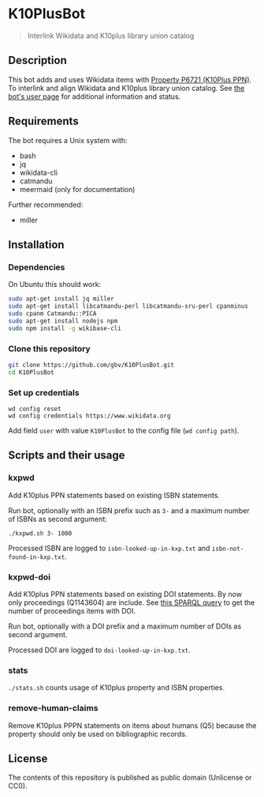 # K10PlusBot

> Interlink Wikidata and K10plus library union catalog

## Description

This bot adds and uses Wikidata items with [Property P6721 (K10Plus PPN)](https://www.wikidata.org/wiki/Property:P6721). To interlink and align Wikidata and K10plus library union catalog. See [the bot's user page](https://www.wikidata.org/wiki/User:K10PlusBot) for additional information and status.

## Requirements

The bot requires a Unix system with:

* bash
* jq
* wikidata-cli
* catmandu
* meermaid (only for documentation)

Further recommended:

* miller

## Installation

### Dependencies

On Ubuntu this should work:

~~~bash
sudo apt-get install jq miller
sudo apt-get install libcatmandu-perl libcatmandu-sru-perl cpanminus
sudo cpanm Catmandu::PICA
sudo apt-get install nodejs npm
sudo npm install -g wikibase-cli
~~~

### Clone this repository

~~~bash
git clone https://github.com/gbv/K10PlusBot.git
cd K10PlusBot
~~~

### Set up credentials

    wd config reset
    wd config credentials https://www.wikidata.org

Add field `user` with value `K10PlusBot` to the config file (`wd config path`).

## Scripts and their usage

### kxpwd

Add K10plus PPN statements based on existing ISBN statements.

Run bot, optionally with an ISBN prefix such as `3-` and a maximum number of ISBNs as second argument:

    ./kxpwd.sh 3- 1000

Processed ISBN are logged to `isbn-looked-up-in-kxp.txt` and `isbn-not-found-in-kxp.txt`.

### kxpwd-doi

Add K10plus PPN statements based on existing DOI statements. By now only proceedings (Q1143604) are include. See [this SPARQL query](https://w.wiki/43AB) to get the number of proceedings items with DOI.

Run bot, optionally with a DOI prefix and a maximum number of DOIs as second argument.

Processed DOI are logged to `doi-looked-up-in-kxp.txt`.

### stats

`./stats.sh` counts usage of K10plus property and ISBN properties.

### remove-human-claims

Remove K10plus PPPN statements on items about humans (Q5) because the property should only be used on bibliographic records.

## License

The contents of this repository is published as public domain (Unlicense or CC0).
